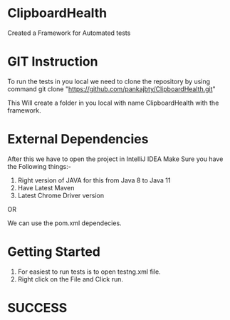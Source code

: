 # ClipboardHealth
Created a Framework for Automated tests

# GIT Instruction
To run the tests in you local we need to clone the repository  by using command
git clone "https://github.com/pankajbty/ClipboardHealth.git"

This Will create a folder in you local with name ClipboardHealth with the framework.

# External Dependencies
After this we have to open the project in IntelliJ IDEA
Make Sure you have the Following things:- 
1. Right version of JAVA for this from Java 8 to Java 11
2. Have Latest Maven
3. Latest Chrome Driver version

OR

We can use the pom.xml dependecies.

# Getting Started 
1. For easiest to run tests is to open testng.xml file.
2. Right click on the File and Click run. 
 

# SUCCESS
